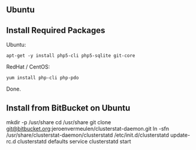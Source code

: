Ubuntu
------

Install Required Packages
-------------------------

Ubuntu:

    apt-get -y install php5-cli php5-sqlite git-core

RedHat / CentOS:

    yum install php-cli php-pdo

Done.

Install from BitBucket on Ubuntu
--------------------------------

mkdir -p /usr/share
cd /usr/share
git clone git@bitbucket.org:jeroenvermeulen/clusterstat-daemon.git
ln -sfn /usr/share/clusterstat-daemon/clusterstatd /etc/init.d/clusterstatd
update-rc.d clusterstatd defaults
service clusterstatd start